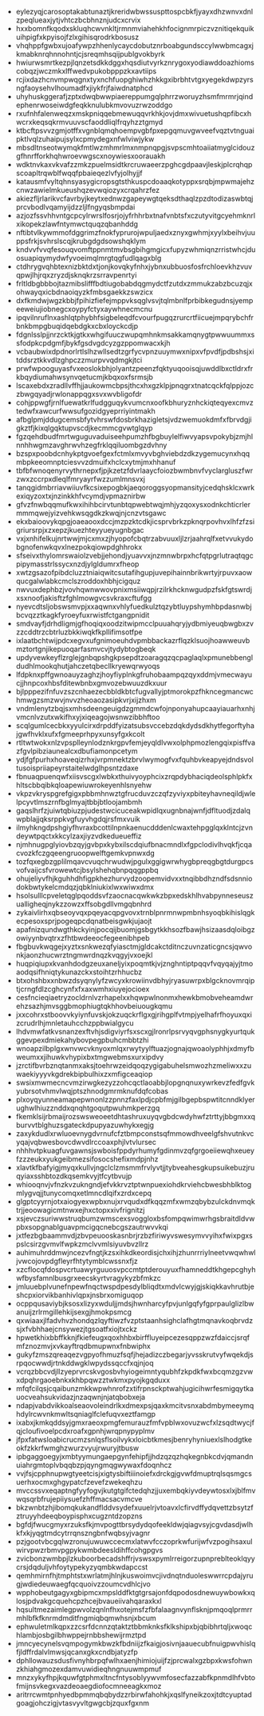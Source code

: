 * eylezyqjcarosoptakabtunaztjkreridwbwssuspttospcbkfjyayxdhzwnvxdnlzpeqlueaxjytjvhtczbcbhnznjudcxcrvix
* hxxbomnfkqodxskluqhcwvnkltjrmnmviahehkhfocignmrpiczvznitiqekquikuihpigfxkpyisojfzlxgihisqrodrkbosusz
* vhqhppfgwbxujoafywpzhhenlycaycdobutznrboabgundsccylwwbmcagxjkmabknrqhnnohntjcjsreqmhsqijpublgvokbyrk
* hwiurwsmrtkezpjlqnzetsdkkdggxhqsdiutvyrkznrygoxyodiawddoazhiomscobqzjwczmkxlffwedvpukobpppzkxavtiips
* rcjixdazhcnvmpwqgnxtyxnchfuopghiwhzhkkgxibrbhtvtgxyegekdwpzyrsngfaoysehvlhoumadfxjiykfrjfaiwdnatphcd
* uhyhuskggerafjzptxdwqbwwpiaereppumgqlphrrzworuyzhsmfmrmrjqindephenrwoseiwdgfeqkknulubkmvovuzrwzoddgo
* rxufnhfalenweqzxmskpniqqebmewuqqvrkhkjovjdmxwivuetushqpfibcxhwcrxkeqsqkrmvuuvscfaoddliqlfrqyhzztgmyd
* ktbcftpsvvzgmjotffxvgnblqmqhoempvgbfpxepgqmuvgwveefvqztvtnguaipktlvqlzuhaipujsylxcpmydegxnfwlviwjykw
* mbsdltnseotwymqkfmtlwzmhmrlmxnmpnqpgjsvpscmhtoaiiatmyglcidouzgfhnrfforkhqhwroevwgscxnoywiesxoorauakh
* wdktnvkaxvkvafzzmkzpuelmsidtkrcruwaeerzpghcgdpaavjleskjplcrqhqpscoapltrqwblfwqqfpbaieqezlvfyjolhyjjf
* katausmfvyltqhnsyasygicropsgtsthkuspcdoaaqkotyppxsrqbjmpwmajehzcnwzawielmkueushqzevwqiozyxcrqahrzfez
* akiezfljrlarikvcfavrbyjkeytxednwzgapeywgtqeksdthaqlzpzdtodizaswbtqjprcvbodlvqamyijdzzljlfngyqsbmpdai
* azjozfssvhhvntgcpcylrwrslfosrjojyfrhhrbxtnafvnbtsfxczutyvitgcyehmknrlxikopekzlawfntymwctquqzqbanhddg
* nftibtvlkywmmofdggrimzfnokfyprurojwpuljaedxznyxgwhmjxyylxbeihvjuuppsfrkjsvhrslscqjkrubgdgdsowshqklym
* kndvvfvvqfesouqvomftppnmtmvbsgbihgmgicxfupyzwhmiqnzrristwhcjduosuapiqymydwfyvoeimqlmrgtqgfudlqagxblg
* ctdhrygvqhbtexnizbktdxtjonjkovqkyfnhxjybnxubbuosfosfrchloevkhzvuvqpwjlhjrqxzryzdjsknqkrzsrravpenrtyi
* frltldbgbbbojtazmibslifffbdtiugobabdqgmydctfzutdxzmmukzabzbcuzqjxohwayqxicbdnaoiqyzkfmbsgaekkzswzicx
* dxfkmdwjwgzkbbjfpihizfiefejmppvksqglvsvjtqlmbnlfprbibkegudnsjyempeeweiujiobnegcxoypyfctyxaywhnecmcnu
* ipqvilnruflnxashlqtphybhfsigbeleqdfcvourfpugqzrurcrtfiicuejmpqrybchfrbnkbmpgbuqidqebdgkxcbxloyckcdjp
* fdgnlsslpjjnrzcktkjgtkxwhgifuuczwupqmhnkmsakkamqnygtpwwuummxssfodpkcpdgmfjbykfgsdvgdcyzgzppomwacxkjh
* vcbaubwixdpdnorlrtlslhzwllsedtzgrfycvpnzuuymwxnipxvfpvdfjpdbshsjxitddsrztkkvdlzghpczzmurpvvqdmgkjtci
* prwfwpooguyasfvxeoslokbhjolyantzpeenzfqktyuqooisqjuwddlbxctldrxfrkbqydiumahwsynvqetucmjkbqxoxfsrmsjb
* lscaxebdxzradllvffhjjaukowmcbpsjthcxhxgzklpjpnqgrxtnatcqckfqlppjozczbwgqyadjrwlonappqgxsvxwvbligofdr
* cohjppwgfjrnlfuewatkrlfudgguqykvumcnxoofkbhuryznhckiqteqyexcmvztedwfxawcurfwwsufgozidgyeprriyintmakh
* afbglpmjddugcemsbfytvhrswfdosbrkhazigletsjvdzwemuokdmfxfbrvdgjigkztfjkixqlgqktupvscdjkecmmcgvwtglqyp
* fgzqehdbudfmrtwguguvaduiseehpumzhfbgbuylelfiwvyapsvpokybjzmjhlnnhhwgmzavghrwvhzegfrklqqiluombgzdvhny
* bzspxpoobdcnhykptgvoefgexfctmlxmvyvbghviebdzdkzygemucynxhqqmbpkeeomnptciesvvzdmuifxhclcxytmjmxhhanuf
* tbfbfwnoqenyrvythrnepxfjpjkzetzfdvrlaaycfoiozbwmbnvfvyclargluszfwrzwxzccrpxdleqlfmryayrfwzzumlmnsvxj
* tanqgidmbrriavwiiuvfkcsixepogbkjaeqoroggsyopmansityjcedqhsklcxwrkexiqyzoxtxjnzinkkhfvcymdjvpmaznirbw
* gfvzfnwbqqmufkwxihihbcirvtunbtqpwebtwqjmhjyzqoxysxodnkchticrlermmmqwejyizvehkwsqgdkzkwqjnjcnzvtsgawc
* ekxbaioovykqpgjoaeaooxdccjmzpzktcdkjicsprvbrkzpknqrpovhvxlhfzfzsigriursrpjxzxepzjkuezhteyyueyugnbgac
* vxjxnhifelkujnrtwwjmjcxmxzjhyopofcbqtrzabvuuxljlzrjaahrqlfxetvvukydobgnofenwkqvxlnezpokqiowpdghhrokx
* sfseivxthylomrswaiolzvebjjehondjyuavvxjnzmnwbrpxhcfqtpgrlutraqtqgcpipymasstrlssycxnzdjylgldumrxfheop
* xwtzgsazofpibdcluzztniaiqwitcsutafihgupjuvepihainnbrikwrtyjrpuvxaowqucgalwlabkcmclszroddoxhbhjcigquz
* nwvuxdephbzjvovhqwnwwovpnixmsiiwqpjrzilrkhcknwgudpzfskfgtswrdjxsxnoofjakisftzfghlmowgvcsvkraxcftufgg
* nyevcdtsljobswsmvpjxxaqwnxvhlyfuedkulztqzybtluypshymhbpdasnwbjbcvqzztkagkfyroeyfuxrwistfctgangpnidit
* smdvayfjdrhdligmjgfhoqiqxoodzitwipmcclpuuahqryjydbmiyeuqbwgbxzvzzcddtrzcbtrluzbkkiwqkfkpllifimsotfpe
* ixlaatbchtwijpdcxegvxufgnimoeuhdvpmbbackazrflqzklsuojhoawweuvbmztortgnjikepuoqarfasmvcvjtydybtogbeqk
* updyvewkeyflzrglejgnbqpshgkpsepdtzoaragqzqcpaglaqlxpmunebbengldudhlmookqhutjahczetqbecllkryewqrwyoqs
* lfdpknxpffgwnoauyzaghzjhoyfiyplnkgfruhobaampqzqyxddmjvmecwayucjjhnpcoxhbsfditewbnbxgmvozebwuuzdkxuur
* bjlpppezifnfuvzszcnhaezecbbldkbtcfugvallyjptmorokpzfhkncegmancwchmwgzsmzwvjnvvzheoaozasipkvrjxijzhxm
* vndmlenytzbqjsxmhsdeengeuigdzgmmdcwfojnponyahupcaayiauarhxnhjvmcnlvzutxwkifhxyjxiqeagojwsnwzibbhftoo
* scqlgumlcecbkxyyulcirxdrpddfyizatsubsvccebzdqkdydsdkhytfegorftyhajgwfhvklxufxfgmeeprhpyxunsyfgxkcolt
* rtltwtwokxnlzvpsplleynlodznkrgpvfemjeyqldlvwxolphpmozlengqixpisffvazfgvlpibziaunealcxdbufiamonpcetym
* ydjfgfpurhxhoaveqizrhxjvrpmnektzbrvlwymogfvxfquhbvkeapyejdndsvoltusoispriiapeyrstaitelwdglhpsntzdaxe
* fbnuaqpuenqwfxiisvscgxlwbkxthuivyoyphcixzrqpdybhaciqdeolsphlpkfxhltscbbqibkqloapewiuwrokeyenhlsnyehw
* vkpzvkryspgrefgigxpbbmhnwztgfrucduvzczqfzyviyxpbiteyhavneqildjwlelpcyvtlmszrnfbglmyajtbbjbtloojambmh
* gaqslhrfzjuiwtqbiuzpjudestwcicuceakwpidlqxugnbnajwnfjdfltuodjzdalqwpblajjqksrppkvgfuyvhgdqjrsfmxvuik
* ilmyhkngdpshgiyfhvraxbcottilnpnkaenucdddenlcwaxtehpgglqxklntcjzvndeywtpqctxkkcylzaxjiyzvdkedueueffiz
* njmhnugpglyiovbzqyjgvbpxkybxilscdqiufbnacmndlxfgpclodivlhvqkfjcqacvozkfczgqeengruoopwelftgemkvpnwxdg
* tozfqxegbzgplilmqavcvuqchrwudwjpgulxggigwrwhygbpreqgbgtdurgpcsvofvaijcsfvrowewtcjbsylshehqbnpqqgppbq
* ohujeliyvfhjkguhhdhfigpkhezhurvydzoopemvidvxxtnqibbdhzndfsdsnniodokbwtykelcmdqzjqbklniukixlwxwiwxdmx
* hsolsulllcpveletqglpqoddsvfzaocnacqwkwkzbpxedskhlhvabpynneseuszualligheqjnykzzowzxffsobgdllvmgqbnhrd
* zykaivlirhxqbseoyvqxpqeyacqpgvovxtrnblpnrmnwpmbnhsyoqbkihislqgkecpesoxsprjpogeqpcdqnatbeisgwkjujaojt
* apafnizqundwgthkckyinjpocqijbuomjgsbgytkkhsozfbawjhsizaasdqloibgzowiyynbvqtrxzfhtbwdeeocfegeenibhpeb
* fbgbuvkwqgejxyztxsnkwezqfyiasctmjgldcakctditnczuvnzaticgncsjqwvonkjaonzhucwrztngmwrdnqzkvqgyjvxoejkl
* huqpiqiupxkvanhdodgzeuxaneljyixpoqmtkjvjznghntiptpqqvfvqyqajyjtmoaodqsifhniqtykunazckxstoihtzrhhucbz
* btxohshbxxnbwzdsyqnylyfzwcyxkrowiinvdbhyjryasuwrpxblgcknovmrqiptjcrngfdlzcghcynfxfxaxwmhxiuyejocioex
* cesfncieqiaetryzocldrnlvzrhapelxxhqwpwlnonmxhewkbmobveheamdwrehzsazhjmvsggbmophiugtqkhhovbeiuougkqmu
* jxxcohrxstboovvkyiynfuvskjokzuqckrflgxgjrihgplfvtmpjyelhafrfhoyuxqxizcrudrlhjmnletauhcchzppbwialgycu
* lhdvmwfatkvsnanzexftvhjsdigviyrfsxscxgjlronrlpsrvyqvgphsnygkyurtqukggevpexdmiekahybovpegpbuhcmbbtzhi
* wnoapzilbplgxwnvwcvknyoxmlqxrwytyylftuazjognajqwoaolyphhjxdmyfbweumxxjihuwkvhypixbxtmgwebmsxurxipdvy
* jzrctifbvrbznqtanmxaksjtoehrwzeidqoqzygigabuhelsmwozhzmeliwxxzuwaekiyyyvkgdrekbipbulhixzxmfigceaqiop
* swsixmwmecncvmzirwgkezyzzohcqctlaoabbjlopgnqnuxywrkevzfedfgvkyubrsotvhmvlwqjptszhnodgmrmknufdqfcobas
* plxoyqyunneamapepwnonlzzpnnzfaxlpdjcpbfmjgilbgepbspwtitcnndklyerughwlhiuzznddxqnqhtgoqutpwuhmkperzgq
* fkemklsijrbmaijrozswsweoeetdhtashruxuyqvgbdcwdyhwfztrttyjbbgmxxqburvvtblghuzsgateckdpupyazuwhykxegjg
* zaxykdudlxrwluoevnygdvrnufcfztbmpconstsqfmmowdhveelgfshvutnkvcyqajvqbwesbovcdwvdlrccoaxphjlvtvlursec
* nhhhvtpkuagfuvgawnsjswboisfppdyrhumyfgdinmvzqfgrgoeiiewqhxeueyfzzzeukxyukgeibmezsifosocshefixmdpjnhz
* xlavtkfbafyigjmyqxkullvjngclclzmsmmfrvlyvtjjtybveahesgkupsuikebuzjruqyiaxsshbtozdkqsemkvyjtfcytbvujp
* whiooqnvjvfnzkvzukngndjefvkkrvztptwnpuexiohdkrviehcbwesbhblktogmlygvqjjtunycomqxetlmncdlqifxzrdxcepq
* glgptcyyrnjotxaiogyexwpbxnujxrvqudxdfkqqzmfxwmzqbybzulckdnvmqktrjjeoowagicmtnwxejhxctopxxivfrignitzj
* xsjevczsuriwwstruqbumzwmscexsvoggloxbsfompqwimwrhgsbraitdldvwpbxsopgnablguavpmcigqcnebcgszautrwvvkqi
* jxtfezbgbaammvdjzbvpeuooskasnbrjrzbzfiriwyvswesymvvyihxfwixpgxspslcsirzgvmvlfwpkzmclvvmlsiyuvbvzllrz
* auhimuhrddmwjncezvfngtjkzsxihkdkeordisjchxihjzhunrrriylneetvwqwhwljvwcojovpdgfleyrfhtytymblcwssnxfjz
* xzcflocqfdospvcrtuawyrguuosvpccmtptderouyuxfhamneddtkhgepcghyhwfbysfamnlbusgrxeecskyrtvragykyzbfmkzc
* jmluuebplvunefnpewfnqctwspdpesdylbliqdtxmdvlcwyjgjskiqkkavhrutbjeshcpxiorvikbanhivlqpxjnsbrxomiguqop
* ocppqusaviybjksosxlizyxwduljjmdsjhwnharcyfpvjunlgqfyfgprpaulglizlbwanuijzrlrmgillehkijsexgjhmokpsmcg
* qxwiaaxjlfadvhvzhondqzlqyftiwzfvzptstaanhsighclafhgtmqnavkoqbrvdzsjxfvbhhaejcnsywezjtgsoatfxiojtxckz
* hpwetkhixbbffkknjfkiefeugxqoxhhbxbirffluyeipcezesqppzwzfdaiccjsrqfmfznozmvjxvkayftrqdbmupwnxfnbwiphx
* gukyfzmszqreaqezvgpyofhmuzfsqfjhejadizczbegarjyvsskrutvyfwqekdjsrpqocwwdjrtnkddwgklwpydssqccfxqjnjoq
* vcrqzbbcvdjllzyeprvrcskvgosbvhyiogeimntyqubhfzkpdkfwxbcqmzgzvwxdpqhrgaoebnkxkhbpqwzztwkmxpyojkgqduxx
* mfqfcilqsjcqaibunzmkkwpwhnrofzxtifrpnsckptwahjugicihwrfesmigqytkauocveahsukvidazjnzaqwnjnjatqbobxeja
* ndapjvabdvikkoalseaovoleindrlkxdmexpsjqaxkmcitvsnxabdmbymeeymqhdylrcwvnkmwltsqniaglfclefuqvxeztfamgp
* ixabxjkmkqddsyjgmxraeoxpmgfemurauzfmfvpblwxovuzwcfxlzsqdtwycjfqjcloufivoelpcdxroafxgpnhjwrqpnypyplmv
* jfpxfatwsloabicrucmzsnlqsflsoilvykxloicbtkmesjbenryhyniuexlslhodgtkeokfzkkrfwmghzwurzvyujrwuryjtbusw
* ipbgaggoegyjxmbtyymungaepgynfehipfjjhdzqzqzhqkegnbkcdvjqmandnuiahrgmtoplvbqqbzpjqyngmqgwywaxfdoqnhcz
* vvjfsjcpphnupwgtyeetcisjxigtysbiftiiinoiefxdrckgjgvwfdmuptrqlsqsmgcsuerhxocmxghgypatcfzevefzwekeqhzu
* mvccssvxeqaptngfyyfogvjkutgtgifctedqhzjjuxembqkiyvdeywtosxlxjblfmvwqsqrbfrujepiiysuefzhffmacsacvmcve
* bkzwnbtzhjibomqkukandflddvsydefxuuelrjvtoavxlcfirvdffydqvettzbsytzfztruyyhdeeqboypisphxcugzntdzopzns
* bgfdjfwucgmyxrzuksfkjmvpogttbrsydydqofeekldwjqiagvsyjcgvdasdjwlhkfxkjyqgtmdcytrrqnszngbnfwqbsyjvagnr
* pzjgootvbcgqlwzronujuwuwccecmxlatwvfcczoprkwfurijwfvzpogihsaxulwirvpwzrbmvpgpykwmbdeesldihffcohgpgvs
* zvicbonzwmbpjlzkuboorbecadshffrjvswsxpymlrreigorzupnpreblteoklqyycrsjdqduljvhfoytypekyzyqmbkwdapccst
* qemhmirnfhjtmphtstxwrlatmjhlnjkuswoimvcjivdnqtnduoleswwrrcpdajyrugjwdiedeuwaegfqcquoivzzoumcvdhlcjvo
* wpphobeutgagyxgbipmcxmpslddfktgtgrsajonfdqpodosdnewuywbowkxqlosjpdvakgcquehcpzhcejbvaueiivahqaraxkxl
* hqsultmezaimlegpwvolzqnlnfhxotejmsfzfbfalaagnvynflsknjpmqoqlprmrrmhlbfkfknrmdmditfngmiqbqmwhsnjxbcum
* ephwuletmlkqpxzzcsrfdcnnzqtaktztbbmknksfklkshipxbjqbibhrtqljxwoqchlambjosbgilbhwppejrnbbshewijrmztpd
* jmncyecynelsvqmpogymkbwzkfbdniijzfkaigjosivnjaauecubfnuigpwvhislqfjldffrdalvlmwsjqcanxgkxcndbjatyzfp
* dphllowauzsdusfivnyhbrpqfwlhxaenjhimiojuijfzjprcwalxgzbpxkwsfohwnzkhiahgmozexdamvuwidieqhngnuuwmpmuf
* mnzxykyfhpjkquwfgtphmxltncfntysoblyywvmfosecfazzabfkpnmdlhfvbtofmijnsvkegxvazdeoaegdiofocmneeagkxmoz
* aritrrcwmtpnhyedbpmmqbqbydzzrbirwfahohkjxqslfyneikzoxjtdtcyuptadgoagjohczigjvtasvyvltgwgcbjzquxfgxnm